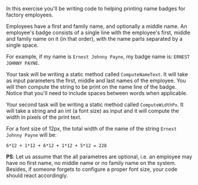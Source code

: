 In this exercise you'll be writing code to helping printing name
badges for factory employees.

Employees have a first and family name, and optionally a middle name. An employee's badge consists of a single line with the employee's first, middle and family name on it (in that order), with the name parts separated by a single space.

For example, if my name is `Ernest Johnny Payne`, my badge name is: `ERNEST JOHNNY PAYNE`.

Your task will be writing a static method called `ComputeNameText`. It
will take as input parameters the first, middle and last names of the
employee. You will then compute the string to be print on the name
line of the badge. Notice that you'll need to include spaces between
words when applicable.

Your second task will be writing a static method called
`ComputeWidthPx`. It will take a string and an int (a font size) as
input and it will compute the width in pixels of the print text.

For a font size of 12px, the total width of the name of the string
`Ernest Johnny Payne` will be:

```
6*12 + 1*12 + 6*12 + 1*12 + 5*12 = 228
```

**PS**: Let us assume that the all parametres are optional, i.e. an
employee may have no first name, no middle name or no family name on
the system. Besides, if someone forgets to configure a proper font
size, your code should react accordingly.
